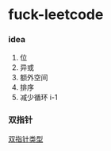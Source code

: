 # fuck-leetcode

### idea
1. 位
2. 异或
3. 额外空间
4. 排序
5. 减少循环 i-1

### 双指针
[双指针类型](https://www.cnblogs.com/bonelee/p/11789330.html)
